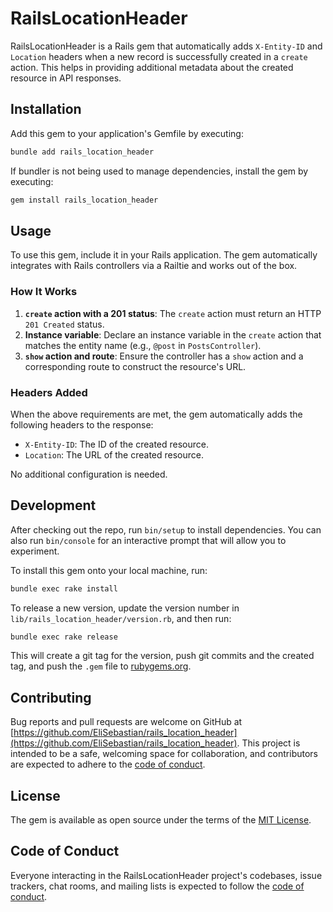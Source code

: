 # RailsLocationHeader

RailsLocationHeader is a Rails gem that automatically adds `X-Entity-ID` and `Location` headers when a new record is successfully created in a `create` action. This helps in providing additional metadata about the created resource in API responses.

## Installation

Add this gem to your application's Gemfile by executing:

```bash
bundle add rails_location_header
```

If bundler is not being used to manage dependencies, install the gem by executing:

```bash
gem install rails_location_header
```

## Usage

To use this gem, include it in your Rails application. The gem automatically integrates with Rails controllers via a Railtie and works out of the box.

### How It Works

1. **`create` action with a 201 status**: The `create` action must return an HTTP `201 Created` status.
2. **Instance variable**: Declare an instance variable in the `create` action that matches the entity name (e.g., `@post` in `PostsController`).
3. **`show` action and route**: Ensure the controller has a `show` action and a corresponding route to construct the resource's URL.

### Headers Added

When the above requirements are met, the gem automatically adds the following headers to the response:

- `X-Entity-ID`: The ID of the created resource.
- `Location`: The URL of the created resource.

No additional configuration is needed.

## Development

After checking out the repo, run `bin/setup` to install dependencies. You can also run `bin/console` for an interactive prompt that will allow you to experiment.

To install this gem onto your local machine, run:

```bash
bundle exec rake install
```

To release a new version, update the version number in `lib/rails_location_header/version.rb`, and then run:

```bash
bundle exec rake release
```

This will create a git tag for the version, push git commits and the created tag, and push the `.gem` file to [rubygems.org](https://rubygems.org).

## Contributing

Bug reports and pull requests are welcome on GitHub at [https://github.com/EliSebastian/rails_location_header](https://github.com/EliSebastian/rails_location_header). This project is intended to be a safe, welcoming space for collaboration, and contributors are expected to adhere to the [code of conduct](https://github.com/EliSebastian/rails_location_header/blob/main/CODE_OF_CONDUCT.md).

## License

The gem is available as open source under the terms of the [MIT License](https://opensource.org/licenses/MIT).

## Code of Conduct

Everyone interacting in the RailsLocationHeader project's codebases, issue trackers, chat rooms, and mailing lists is expected to follow the [code of conduct](https://github.com/EliSebastian/rails_location_header/blob/main/CODE_OF_CONDUCT.md).
